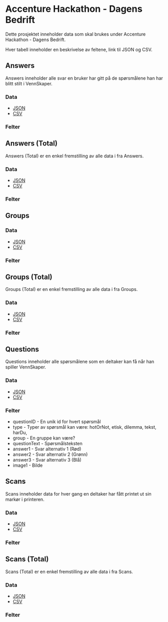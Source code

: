 # Accenture Hackathon - Dagens Bedrift

Dette prosjektet inneholder data som skal brukes under Accenture Hackathon - Dagens Bedrift.

Hver tabell inneholder en beskrivelse av feltene, link til JSON og CSV.

## Answers

Answers inneholder alle svar en bruker har gitt på de spørsmålene han har blitt stilt i VennSkaper.

### Data

* [JSON](https://github.com/langz/dagensbedrift/blob/master/answers/answers.json)
* [CSV](https://github.com/langz/dagensbedrift/blob/master/answers/answers.csv)

### Felter



## Answers (Total)

Answers (Total) er en enkel fremstilling av alle data i fra Answers.

### Data

* [JSON](https://github.com/langz/dagensbedrift/blob/master/answers-total/answers-total.json)
* [CSV](https://github.com/langz/dagensbedrift/blob/master/answers-total/answers-total.csv)

### Felter

## Groups

### Data

* [JSON](https://github.com/langz/dagensbedrift/blob/master/groups/groups.json)
* [CSV](https://github.com/langz/dagensbedrift/blob/master/groups/groups.csv)

### Felter



## Groups (Total)

Groups (Total) er en enkel fremstilling av alle data i fra Groups.

### Data

* [JSON](https://github.com/langz/dagensbedrift/blob/master/groups-total/groups-total.json)
* [CSV](https://github.com/langz/dagensbedrift/blob/master/groups-total/groups-total.csv)

### Felter



## Questions

Questions inneholder alle spørsmålene som en deltaker kan få når han spiller VennSkaper.

### Data

* [JSON](https://github.com/langz/dagensbedrift/blob/master/questions/questions.json)
* [CSV](https://github.com/langz/dagensbedrift/blob/master/questions/questions.csv)

### Felter

* questionID - En unik id for hvert spørsmål
* type - Typer av spørsmål kan være: hotOrNot, etisk, dilemma, tekst, harDu, 
* group - En gruppe kan være?
* questionText - Spørsmålsteksten
* answer1 - Svar alternativ 1 (Rød)
* answer2 - Svar alternativ 2 (Grønn)
* answer3 - Svar alternativ 3 (Blå)
* image1 - Bilde

## Scans

Scans inneholder data for hver gang en deltaker har fått printet ut sin markør i printeren.

### Data

* [JSON](https://github.com/langz/dagensbedrift/blob/master/scans/scans.json)
* [CSV](https://github.com/langz/dagensbedrift/blob/master/scans/scans.csv)

### Felter



## Scans (Total)

Scans (Total) er en enkel fremstilling av alle data i fra Scans.

### Data

* [JSON](https://github.com/langz/dagensbedrift/blob/master/scans-total/scans-total.json)
* [CSV](https://github.com/langz/dagensbedrift/blob/master/scans-total/scans-total.csv)

### Felter

